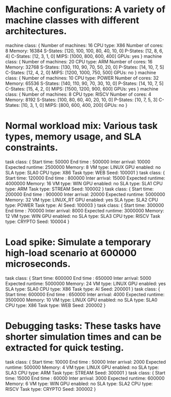 # Machine configurations: A variety of machine classes with different architectures.

machine class:
{
        Number of machines: 16
        CPU type: X86
        Number of cores: 8
        Memory: 16384
        S-States: [120, 100, 100, 80, 40, 10, 0]
        P-States: [12, 8, 6, 4]
        C-States: [12, 3, 1, 0]
        MIPS: [1000, 800, 600, 400]
        GPUs: yes
}
machine class:
{
        Number of machines: 20
        CPU type: ARM
        Number of cores: 16
        Memory: 32768
        S-States: [130, 110, 90, 70, 50, 20, 0]
        P-States: [14, 10, 7, 5]
        C-States: [12, 4, 2, 0]
        MIPS: [1200, 1000, 750, 500]
        GPUs: no
}
machine class:
{
        Number of machines: 10
        CPU type: POWER
        Number of cores: 32
        Memory: 65536
        S-States: [140, 110, 90, 70, 30, 10, 0]
        P-States: [14, 10, 7, 5]
        C-States: [15, 4, 2, 0]
        MIPS: [1500, 1200, 900, 600]
        GPUs: yes
}
machine class:
{
        Number of machines: 8
        CPU type: RISCV
        Number of cores: 4
        Memory: 8192
        S-States: [100, 80, 60, 40, 20, 10, 0]
        P-States: [10, 7, 5, 3]
        C-States: [10, 3, 1, 0]
        MIPS: [800, 600, 400, 200]
        GPUs: no
}

# Normal workload mix: Various task types, memory usage, and SLA constraints.

task class:
{
        Start time: 50000
        End time : 500000
        Inter arrival: 10000
        Expected runtime: 2500000
        Memory: 8
        VM type: LINUX
        GPU enabled: no
        SLA type: SLA0
        CPU type: X86
        Task type: WEB
        Seed: 100001
}
task class:
{
        Start time: 120000
        End time : 800000
        Inter arrival: 15000
        Expected runtime: 4000000
        Memory: 16
        VM type: WIN
        GPU enabled: no
        SLA type: SLA1
        CPU type: ARM
        Task type: STREAM
        Seed: 100002
}
task class:
{
        Start time: 200000
        End time : 900000
        Inter arrival: 20000
        Expected runtime: 5000000
        Memory: 32
        VM type: LINUX_RT
        GPU enabled: yes
        SLA type: SLA2
        CPU type: POWER
        Task type: AI
        Seed: 100003
}
task class:
{
        Start time: 300000
        End time : 700000
        Inter arrival: 8000
        Expected runtime: 3000000
        Memory: 12
        VM type: WIN
        GPU enabled: no
        SLA type: SLA3
        CPU type: RISCV
        Task type: CRYPTO
        Seed: 100004
}

# Load spike: Simulate a temporary high-load scenario at 600000 microseconds.

task class:
{
        Start time: 600000
        End time : 650000
        Inter arrival: 5000
        Expected runtime: 5000000
        Memory: 24
        VM type: LINUX
        GPU enabled: yes
        SLA type: SLA0
        CPU type: X86
        Task type: AI
        Seed: 200001
}
task class:
{
        Start time: 600000
        End time : 650000
        Inter arrival: 4000
        Expected runtime: 3500000
        Memory: 10
        VM type: LINUX
        GPU enabled: no
        SLA type: SLA0
        CPU type: X86
        Task type: WEB
        Seed: 200002
}

# Debugging tasks: These tasks have shorter simulation times and can be extracted for quick testing.

task class:
{
        Start time: 10000
        End time : 50000
        Inter arrival: 2000
        Expected runtime: 500000
        Memory: 4
        VM type: LINUX
        GPU enabled: no
        SLA type: SLA3
        CPU type: ARM
        Task type: STREAM
        Seed: 300001
}
task class:
{
        Start time: 15000
        End time : 60000
        Inter arrival: 3000
        Expected runtime: 600000
        Memory: 6
        VM type: WIN
        GPU enabled: no
        SLA type: SLA2
        CPU type: RISCV
        Task type: CRYPTO
        Seed: 300002
}
